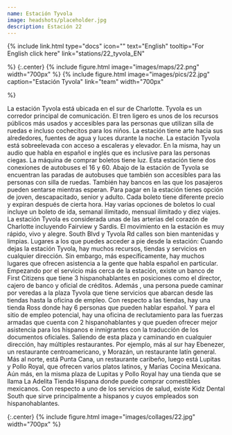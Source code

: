 ```yaml
---
name: Estación Tyvola
image: headshots/placeholder.jpg
description: Estación 22
---
```


{%
  include link.html
  type="docs"
  icon=""
  text="English"
  tooltip="For English click here"
  link="stations/22_tyvola_EN"

%}
{:.center}
{%
  include figure.html
  image="images/maps/22.png"
  width="700px"
%}
{%
  include figure.html
  image="images/pics/22.jpg"
  caption="Estación Tyvola"
  link="team"
  width="700px"

%}


La estación Tyvola está ubicada en el sur de Charlotte. Tyvola es un corredor principal de comunicación. El tren ligero es unos de los recursos públicos más usados y accesibles para las personas que utilizan silla de ruedas e incluso cochecitos para los niños. La estación tiene arte hacia sus alrededores, fuentes de agua y luces durante la noche. La estación Tyvola está sobreelevada con acceso a escaleras y elevador.  En la misma, hay un audio que habla en español e inglés que es inclusive para las personas ciegas.  La máquina de comprar boletos tiene luz.  Esta estación tiene dos conexiones de autobuses el 16 y 60.  Abajo de la estación de Tyvola se encuentran las paradas de autobuses que también son accesibles para las personas con silla de ruedas.  También hay bancos en las que los pasajeros pueden sentarse mientras esperan.  Para pagar en la estación tienes opción de joven, descapacitado, senior y adulto.  Cada boleto tiene diferente precio y expiran después de cierta hora.  Hay varias opciones de boletos lo cual incluye un boleto de ida, semanal ilimitado, mensual ilimitado y diez viajes.  La estación Tyvola es considerada unas de las arterias del corazón de Charlotte incluyendo Fairview y Sardis.  El movimiento en la estación es muy rápido, vivo y alegre.  South Blvd y Tyvola Rd calles son bien mantenidas y limpias.
Lugares a los que puedes acceder a pie desde la estación: Cuando dejas la estación Tyvola, hay muchos recursos, tiendas y servicios en cualquier dirección. Sin embargo, más específicamente, hay muchos lugares que ofrecen asistencia a la gente que habla español en particular. Empezando por el servicio más cerca de la estación, existe un banco de First Citizens que tiene 3 hispanohablantes en posiciones como el director, cajero de banco y oficial de créditos. Además , una persona puede caminar por veredas a la plaza Tyvola que tiene servicios que abarcan desde las tiendas hasta la oficina de empleo. Con respecto a las tiendas, hay una tienda Ross donde hay 6 personas que pueden hablar español. Y para el sitio de empleo potencial, hay una oficina de reclutamiento para las fuerzas armadas que cuenta con 2 hispanohablantes y que pueden ofrecer  mejor asistencia para los hispanos e inmigrantes con la traducción de los documentos oficiales. Saliendo de esta plaza y caminando en cualquier dirección, hay múltiples restaurantes. Por ejemplo, más al sur hay Ebenezer, un restaurante centroamericano, y Morazán, un restaurante latín general. Más al norte, está Punta Cana, un restaurante caribeño, luego está Lupitas y Pollo Royal, que ofrecen varios platos latinos, y Marías Cocina Mexicana. Aún más, en la misma plaza de Lupitas y Pollo Royal hay una tienda que se llama La Adelita Tienda Hispana donde puede comprar comestibles mexicanos. Con respecto a uno de los servicios de salud, existe Kidz Dental South que sirve principalmente a hispanos y cuyos empleados son hispanohablantes.

{:.center}
{%
include figure.html
image="images/collages/22.jpg"
width="700px"
%}